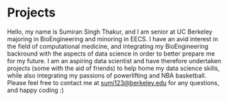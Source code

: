 # Projects
Hello, my name is Sumiran Singh Thakur, and I am senior at UC Berkeley majoring in BioEngineering and minoring in EECS.
I have an avid interest in the field of computational medicine, and integrating my BioEngineering backround with the 
aspects of data science in order to better prepare me for my future. I am an aspiring data scientist and have therefore
undertaken projects (some with the aid of friends) to help home my data science skills, while also integrating my passions
of powerlifting and NBA basketball. Please feel free to contact me at sumi123@berkeley.edu for any questions, and happy coding :)

